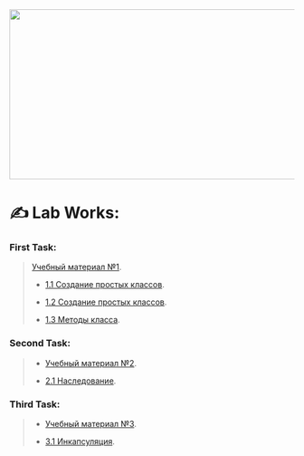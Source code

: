 <div align="center">
  <img src="https://media.tenor.com/2nKSTDDekOgAAAAC/coding-kira.gif" width="600" height="300"/>
</div>

# ✍ Lab Works:

### First Task:
> [Учебный материал №1](/LectionT.ipynb).
>
> * [1.1 Создание простых классов](/Task_1_1_1.ipynb).
>
> * [1.2 Создание простых классов](/Task_1_2_1.ipynb).
>
> * [1.3 Методы класса](/Task_1_3.ipynb).


### Second Task:
> * [Учебный материал №2](/Lection_2sm.ipynb).
>
> * [2.1 Наследование](/Task_2_1.ipynb).


### Third Task:
> * [Учебный материал №3](/Lection_3sm.ipynb).
>
> * [3.1 Инкапсуляция](/Task_3_1.ipynb).
